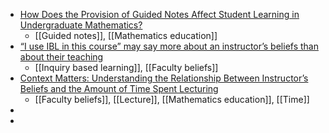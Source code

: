 - [How Does the Provision of Guided Notes Affect Student Learning in Undergraduate Mathematics?](https://link.springer.com/article/10.1007/s40753-021-00160-x)
	- [[Guided notes]], [[Mathematics education]]
- [“I use IBL in this course” may say more about an instructor’s beliefs than about their teaching](https://www.researchgate.net/publication/362590704_I_use_IBL_in_this_course_may_say_more_about_an_instructor's_beliefs_than_about_their_teaching)
	- [[Inquiry based learning]], [[Faculty beliefs]]
- [Context Matters: Understanding the Relationship Between Instructor’s Beliefs and the Amount of Time Spent Lecturing](https://link.springer.com/article/10.1007/s40753-021-00158-5)
	- [[Faculty beliefs]], [[Lecture]], [[Mathematics education]], [[Time]]
-
-